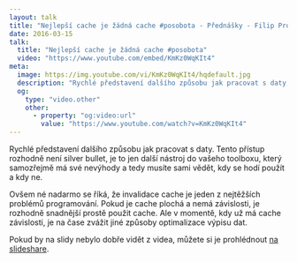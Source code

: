 ```yaml
---
layout: talk
title: "Nejlepší cache je žádná cache #posobota - Přednášky - Filip Procházka"
date: 2016-03-15
talk:
  title: "Nejlepší cache je žádná cache #posobota"
  video: "https://www.youtube.com/embed/KmKz0WqKIt4"
meta:
  image: https://img.youtube.com/vi/KmKz0WqKIt4/hqdefault.jpg
  description: "Rychlé představení dalšího způsobu jak pracovat s daty, který vám umožňuje snadněji řešit invalidaci cache, která se velice snadno stane opravdu komplexní."
  og:
    type: "video.other"
    other:
      - property: "og:video:url"
        value: "https://www.youtube.com/watch?v=KmKz0WqKIt4"
---
```


Rychlé představení dalšího způsobu jak pracovat s daty.
Tento přístup rozhodně není silver bullet, je to jen další nástroj do vašeho toolboxu, který samozřejmě má své nevýhody a tedy musíte sami vědět, kdy se hodí použít a kdy ne.

Ovšem né nadarmo se říká, že invalidace cache je jeden z nejtěžších problémů programování.
Pokud je cache plochá a nemá závislosti, je rozhodně snadnější prostě použit cache.
Ale v momentě, kdy už má cache závislosti, je na čase zvážit jiné způsoby optimalizace výpisu dat.

Pokud by na slidy nebylo dobře vidět z videa, můžete si je prohlédnout [na slideshare][slides].

[slides]: http://www.slideshare.net/HosipLan/nejlep-cache-je-dn-cache
